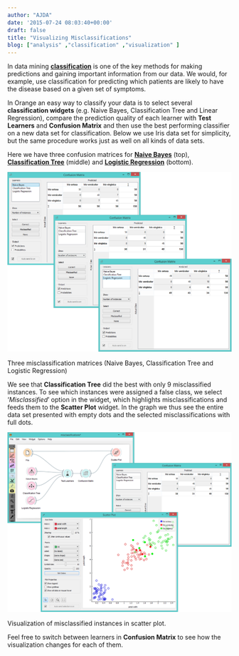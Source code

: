 ```yaml
---
author: "AJDA"
date: '2015-07-24 08:03:40+00:00'
draft: false
title: "Visualizing Misclassifications"
blog: ["analysis" ,"classification" ,"visualization" ]
---
```


In data mining **[classification](https://en.wikipedia.org/wiki/Statistical_classification)** is one of the key methods for making predictions and gaining important information from our data. We would, for example, use classification for predicting which patients are likely to have the disease based on a given set of symptoms.

In Orange an easy way to classify your data is to select several **classification widgets** (e.g. Naive Bayes, Classification Tree and Linear Regression), compare the prediction quality of each learner with **Test Learners** and **Confusion Matrix** and then use the best performing classifier on a new data set for classification. Below we use Iris data set for simplicity, but the same procedure works just as well on all kinds of data sets.

Here we have three confusion matrices for **[Naive Bayes](https://en.wikipedia.org/wiki/Naive_Bayes_classifier)** (top), **[Classification Tree](https://en.wikipedia.org/wiki/Decision_tree_learning)** (middle) and **[Logistic Regression](https://en.wikipedia.org/wiki/Multinomial_logistic_regression)** (bottom).



![](Misclassification-matrices.png)

Three misclassification matrices (Naive Bayes, Classification Tree and Logistic Regression)



We see that **Classification Tree** did the best with only 9 misclassified instances. To see which instances were assigned a false class, we select ‘_Misclassified_’ option in the widget, which highlights misclassifications and feeds them to the **Scatter Plot** widget. In the graph we thus see the entire data set presented with empty dots and the selected misclassifications with full dots.

![](misclassification-schema-scatterplot.png)

Visualization of misclassified instances in scatter plot.



Feel free to switch between learners in **Confusion Matrix** to see how the visualization changes for each of them.


